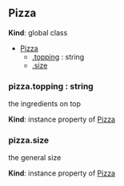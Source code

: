 <a name="Pizza"></a>
## Pizza
**Kind**: global class  

* [Pizza](#Pizza)
    * [.topping](#Pizza+topping) : string
    * [.size](#Pizza+size)


<a name="Pizza+topping"></a>
### pizza.topping : string
the ingredients on top

**Kind**: instance property of [Pizza](#Pizza)


<a name="Pizza+size"></a>
### pizza.size
the general size

**Kind**: instance property of [Pizza](#Pizza)



